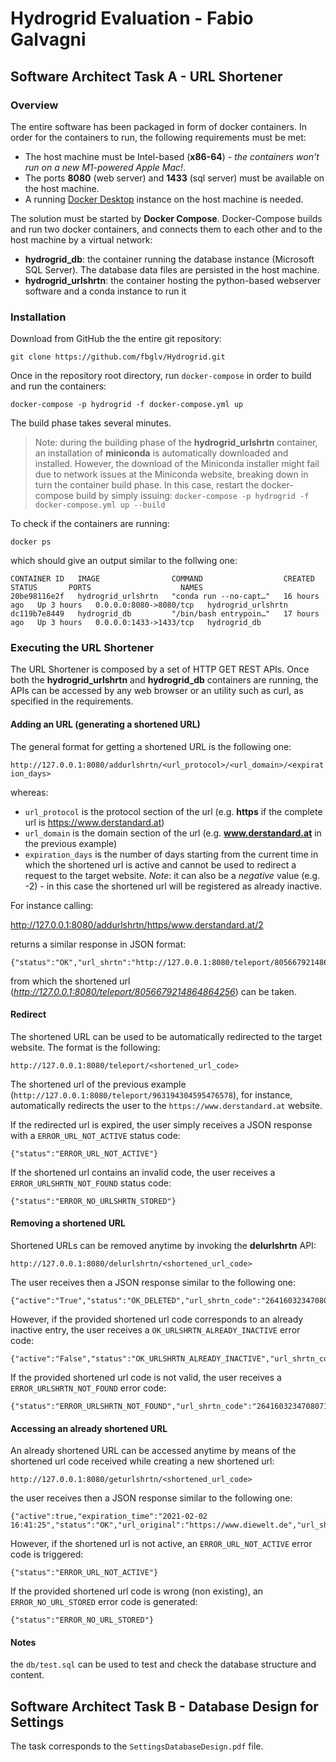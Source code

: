 
# Hydrogrid Evaluation - Fabio Galvagni




## Software Architect Task A - URL Shortener

### Overview

The entire software has been packaged in form of docker containers. In order for the containers to run, the following requirements must be met:
* The host machine must be Intel-based (**x86-64**) - _the containers won't run on a new M1-powered Apple Mac!_.
* The ports **8080** (web server) and **1433** (sql server) must be available on the host machine.
* A running [Docker Desktop](https://www.docker.com/products/docker-desktop) instance on the host machine is needed.

The solution must be started by **Docker Compose**. Docker-Compose builds and run two docker containers, and connects them to each other and to the host machine by a virtual network:
* **hydrogrid_db**: the container running the database instance (Microsoft SQL Server). The database data files are persisted in the host machine.
* **hydrogrid_urlshrtn**: the container hosting the python-based webserver software and a conda instance to run it

### Installation

Download from GitHub the the entire git repository:

`git clone https://github.com/fbglv/Hydrogrid.git`

Once in the repository root directory, run `docker-compose` in order to build and run the containers:

`docker-compose -p hydrogrid -f docker-compose.yml up`

The build phase takes several minutes.

> Note: during the building phase of the **hydrogrid_urlshrtn** container, an installation of **miniconda** is automatically downloaded and installed. However, the download of the Miniconda installer might fail due to network issues at the Miniconda website, breaking down in turn the container build phase. In this case, restart the docker-compose build by simply issuing: `docker-compose -p hydrogrid -f docker-compose.yml up --build`

To check if the containers are running:

`docker ps`

which should give an output similar to the follwing one:

```
CONTAINER ID   IMAGE                COMMAND                  CREATED        STATUS       PORTS                    NAMES
20be98116e2f   hydrogrid_urlshrtn   "conda run --no-capt…"   16 hours ago   Up 3 hours   0.0.0.0:8080->8080/tcp   hydrogrid_urlshrtn
dc119b7e8449   hydrogrid_db         "/bin/bash entrypoin…"   17 hours ago   Up 3 hours   0.0.0.0:1433->1433/tcp   hydrogrid_db
```

### Executing the URL Shortener

The URL Shortener is composed by a set of HTTP GET REST APIs. Once both the **hydrogrid_urlshrtn** and **hydrogrid_db** containers are running, the APIs can be accessed by any web browser or an utility such as curl, as specified in the requirements.

#### Adding an URL (generating a shortened URL)

The general format for getting a shortened URL is the following one:

`http://127.0.0.1:8080/addurlshrtn/<url_protocol>/<url_domain>/<expiration_days>`

whereas:
* `url_protocol` is the protocol section of the url (e.g. **https** if the complete url is https://www.derstandard.at)
* `url_domain` is the domain section of the url (e.g. **www.derstandard.at** in the previous example)
* `expiration_days` is the number of days starting from the current time in which the shortened url is active and cannot be used to redirect a request to the target website. _Note_: it can also be a _negative_ value (e.g. -2) - in this case the shortened url will be registered as already inactive.

For instance calling:

http://127.0.0.1:8080/addurlshrtn/https/www.derstandard.at/2

returns a similar response in JSON format:

```
{"status":"OK","url_shrtn":"http://127.0.0.1:8080/teleport/8056679214864864256","url_shrtn_code":"8056679214864864256"}
```

from which the shortened url (_http://127.0.0.1:8080/teleport/8056679214864864256_) can be taken.

#### Redirect

The shortened URL can be used to be automatically redirected to the target website. The format is the following:

`http://127.0.0.1:8080/teleport/<shortened_url_code>`

The shortened url of the previous example (`http://127.0.0.1:8080/teleport/963194304595476578`), for instance, automatically redirects the user to the `https://www.derstandard.at` website.

If the redirected url is expired, the user simply receives a JSON response with a `ERROR_URL_NOT_ACTIVE` status code:

```
{"status":"ERROR_URL_NOT_ACTIVE"}
```

If the shortened url contains an invalid code, the user receives a `ERROR_URLSHRTN_NOT_FOUND` status code:

```
{"status":"ERROR_NO_URLSHRTN_STORED"}
```

#### Removing a shortened URL

Shortened URLs can be removed anytime by invoking the **delurlshrtn** API:

`http://127.0.0.1:8080/delurlshrtn/<shortened_url_code>`

The user receives then a JSON response similar to the following one:

```
{"active":"True","status":"OK_DELETED","url_shrtn_code":"2641603234708071700"}
```

However, if the provided shortened url code corresponds to an already inactive entry, the user receives a `OK_URLSHRTN_ALREADY_INACTIVE` error code:

```
{"active":"False","status":"OK_URLSHRTN_ALREADY_INACTIVE","url_shrtn_code":"2675854229534319119"}
```

If the provided shortened url code is not valid, the user receives a `ERROR_URLSHRTN_NOT_FOUND` error code:

```
{"status":"ERROR_URLSHRTN_NOT_FOUND","url_shrtn_code":"2641603234708071700"}
```


#### Accessing an already shortened URL

An already shortened URL can be accessed anytime by means of the shortened url code received while creating a new shortened url:

`http://127.0.0.1:8080/geturlshrtn/<shortened_url_code>`

the user receives then a JSON response similar to the following one:

```
{"active":true,"expiration_time":"2021-02-02 16:41:25","status":"OK","url_original":"https://www.diewelt.de","url_shortened":"http://127.0.0.1:8080/teleport/513961572761687307","url_shortened_code":"513961572761687307"}
```

However, if the shortened url is not active, an `ERROR_URL_NOT_ACTIVE` error code is triggered:

```
{"status":"ERROR_URL_NOT_ACTIVE"}
```

If the provided shortened url code is wrong (non existing), an `ERROR_NO_URL_STORED` error code is generated:

```
{"status":"ERROR_NO_URL_STORED"}
```


#### Notes

the `db/test.sql` can be used to test and check the database structure and content.


## Software Architect Task B - Database Design for Settings

The task corresponds to the `SettingsDatabaseDesign.pdf` file.

